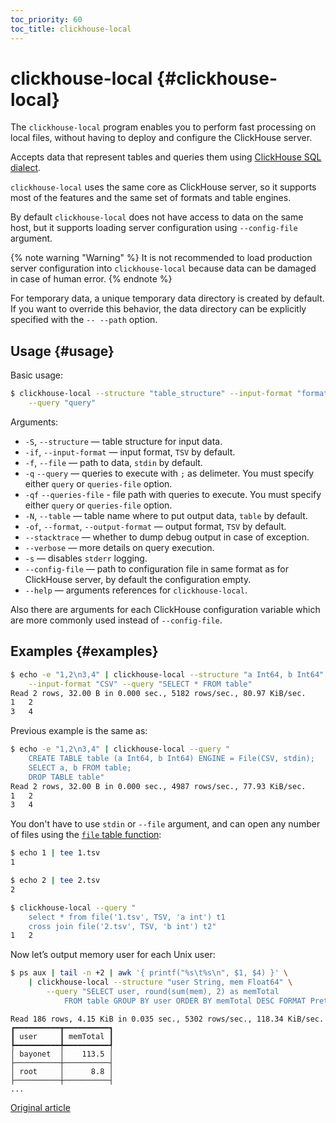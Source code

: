 ```yaml
---
toc_priority: 60
toc_title: clickhouse-local
---
```


# clickhouse-local {#clickhouse-local}

The `clickhouse-local` program enables you to perform fast processing on local files, without having to deploy and configure the ClickHouse server.

Accepts data that represent tables and queries them using [ClickHouse SQL dialect](../../sql-reference/index.md).

`clickhouse-local` uses the same core as ClickHouse server, so it supports most of the features and the same set of formats and table engines.

By default `clickhouse-local` does not have access to data on the same host, but it supports loading server configuration using `--config-file` argument.

{% note warning "Warning" %}
    It is not recommended to load production server configuration into `clickhouse-local` because data can be damaged in case of human error.
{% endnote %}

For temporary data, a unique temporary data directory is created by default. If you want to override this behavior, the data directory can be explicitly specified with the `-- --path` option.

## Usage {#usage}

Basic usage:

``` bash
$ clickhouse-local --structure "table_structure" --input-format "format_of_incoming_data" \
    --query "query"
```

Arguments:

-   `-S`, `--structure` — table structure for input data.
-   `-if`, `--input-format` — input format, `TSV` by default.
-   `-f`, `--file` — path to data, `stdin` by default.
-   `-q` `--query` — queries to execute with `;` as delimeter. You must specify either `query` or `queries-file` option.
-   `-qf` `--queries-file` - file path with queries to execute. You must specify either `query` or `queries-file` option.
-   `-N`, `--table` — table name where to put output data, `table` by default.
-   `-of`, `--format`, `--output-format` — output format, `TSV` by default.
-   `--stacktrace` — whether to dump debug output in case of exception.
-   `--verbose` — more details on query execution.
-   `-s` — disables `stderr` logging.
-   `--config-file` — path to configuration file in same format as for ClickHouse server, by default the configuration empty.
-   `--help` — arguments references for `clickhouse-local`.

Also there are arguments for each ClickHouse configuration variable which are more commonly used instead of `--config-file`.


## Examples {#examples}

``` bash
$ echo -e "1,2\n3,4" | clickhouse-local --structure "a Int64, b Int64" \
    --input-format "CSV" --query "SELECT * FROM table"
Read 2 rows, 32.00 B in 0.000 sec., 5182 rows/sec., 80.97 KiB/sec.
1   2
3   4
```

Previous example is the same as:

``` bash
$ echo -e "1,2\n3,4" | clickhouse-local --query "
    CREATE TABLE table (a Int64, b Int64) ENGINE = File(CSV, stdin);
    SELECT a, b FROM table;
    DROP TABLE table"
Read 2 rows, 32.00 B in 0.000 sec., 4987 rows/sec., 77.93 KiB/sec.
1   2
3   4
```

You don't have to use `stdin` or `--file` argument, and can open any number of files using the [`file` table function](../../sql-reference/table-functions/file.md):

``` bash
$ echo 1 | tee 1.tsv
1

$ echo 2 | tee 2.tsv
2

$ clickhouse-local --query "
    select * from file('1.tsv', TSV, 'a int') t1
    cross join file('2.tsv', TSV, 'b int') t2"
1	2
```

Now let’s output memory user for each Unix user:

``` bash
$ ps aux | tail -n +2 | awk '{ printf("%s\t%s\n", $1, $4) }' \
    | clickhouse-local --structure "user String, mem Float64" \
        --query "SELECT user, round(sum(mem), 2) as memTotal
            FROM table GROUP BY user ORDER BY memTotal DESC FORMAT Pretty"
```

``` text
Read 186 rows, 4.15 KiB in 0.035 sec., 5302 rows/sec., 118.34 KiB/sec.
┏━━━━━━━━━━┳━━━━━━━━━━┓
┃ user     ┃ memTotal ┃
┡━━━━━━━━━━╇━━━━━━━━━━┩
│ bayonet  │    113.5 │
├──────────┼──────────┤
│ root     │      8.8 │
├──────────┼──────────┤
...
```

[Original article](https://clickhouse.tech/docs/en/operations/utils/clickhouse-local/) <!--hide-->
